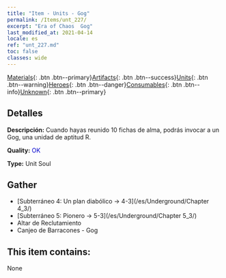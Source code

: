 ```yaml
---
title: "Item - Units - Gog"
permalink: /Items/unt_227/
excerpt: "Era of Chaos  Gog"
last_modified_at: 2021-04-14
locale: es
ref: "unt_227.md"
toc: false
classes: wide
---
```

 [Materials](/es/Items/){: .btn .btn--primary}[Artifacts](/es/Items/Artifacts/){: .btn .btn--success}[Units](/es/Items/Units/){: .btn .btn--warning}[Heroes](/es/Items/Heroes/){: .btn .btn--danger}[Consumables](/es/Items/Consumables/){: .btn .btn--info}[Unknown](/es/Items/Unknown/){: .btn .btn--primary}

## Detalles
 **Descripción:** Cuando hayas reunido 10 fichas de alma, podrás invocar a un Gog, una unidad de aptitud R.

 **Quality:** <span style="color: #0000CD">OK</span>

 **Type:** Unit Soul

## Gather

*    [Subterráneo 4: Un plan diabólico -> 4-3](/es/Underground/Chapter 4_3/) 
*    [Subterráneo 5: Pionero -> 5-3](/es/Underground/Chapter 5_3/) 
*    Altar de Reclutamiento 
*    Canjeo de Barracones - Gog 

## This item contains:

  None

